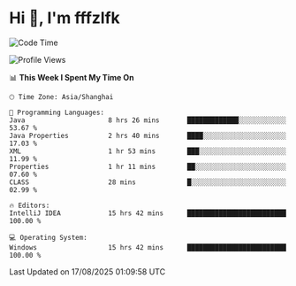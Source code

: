 # Hi 👋, I'm fffzlfk

<!--START_SECTION:waka-->
![Code Time](http://img.shields.io/badge/Code%20Time-1%2C326%20hrs%2046%20mins-blue)

![Profile Views](http://img.shields.io/badge/Profile%20Views-0-blue)

📊 **This Week I Spent My Time On** 

```text
🕑︎ Time Zone: Asia/Shanghai

💬 Programming Languages: 
Java                     8 hrs 26 mins       █████████████░░░░░░░░░░░░   53.67 % 
Java Properties          2 hrs 40 mins       ████░░░░░░░░░░░░░░░░░░░░░   17.03 % 
XML                      1 hr 53 mins        ███░░░░░░░░░░░░░░░░░░░░░░   11.99 % 
Properties               1 hr 11 mins        ██░░░░░░░░░░░░░░░░░░░░░░░   07.60 % 
CLASS                    28 mins             █░░░░░░░░░░░░░░░░░░░░░░░░   02.99 % 

🔥 Editors: 
IntelliJ IDEA            15 hrs 42 mins      █████████████████████████   100.00 % 

💻 Operating System: 
Windows                  15 hrs 42 mins      █████████████████████████   100.00 % 
```


 Last Updated on 17/08/2025 01:09:58 UTC
<!--END_SECTION:waka-->
